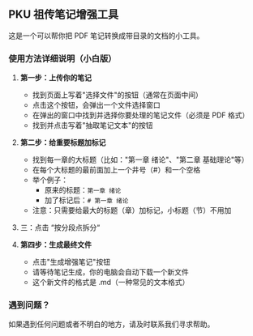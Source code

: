 ## PKU 祖传笔记增强工具

这是一个可以帮你把 PDF 笔记转换成带目录的文档的小工具。

### 使用方法详细说明（小白版）

1. **第一步：上传你的笔记**
   - 找到页面上写着"选择文件"的按钮（通常在页面中间）
   - 点击这个按钮，会弹出一个文件选择窗口
   - 在弹出的窗口中找到并选择你要处理的笔记文件（必须是 PDF 格式）
   - 找到并点击写着"抽取笔记文本"的按钮

3. **第二步：给重要标题加标记**
   - 找到每一章的大标题（比如："第一章 绪论"、"第二章 基础理论"等）
   - 在每个大标题的最前面加上一个井号（#）和一个空格
   - 举个例子：
     * 原来的标题：`第一章 绪论`
     * 加了标记后：`# 第一章 绪论`
   - 注意：只需要给最大的标题（章）加标记，小标题（节）不用加
3. 三：点击 “按分段点拆分“

4. **第四步：生成最终文件**
   - 点击"生成增强笔记"按钮
   - 请等待笔记生成，你的电脑会自动下载一个新文件
   - 这个新文件的格式是 .md（一种常见的文本格式）

### 遇到问题？

如果遇到任何问题或者不明白的地方，请及时联系我们寻求帮助。